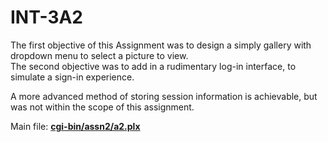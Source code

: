 # INT-3A2

The first objective of this Assignment was to design a simply gallery with dropdown menu to select a picture to view.<br/>
The second objective was to add in a rudimentary log-in interface, to simulate a sign-in experience. 

A more advanced method of storing session information is achievable, but was not within the scope of this assignment.

Main file: <b>[cgi-bin/assn2/a2.plx](cgi-bin/assn2/a2.plx)</b>
